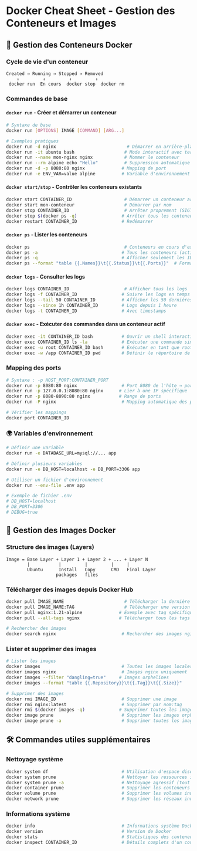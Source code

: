 # Docker Cheat Sheet - Gestion des Conteneurs et Images

## 🔄 Gestion des Conteneurs Docker

### Cycle de vie d'un conteneur
```
Created → Running → Stopped → Removed
    ↓         ↓         ↓         ↓
 docker run  En cours  docker stop  docker rm
```

### Commandes de base

#### `docker run` - Créer et démarrer un conteneur
```bash
# Syntaxe de base
docker run [OPTIONS] IMAGE [COMMAND] [ARG...]

# Exemples pratiques
docker run -d nginx                           # Démarrer en arrière-plan
docker run -it ubuntu bash                   # Mode interactif avec terminal
docker run --name mon-nginx nginx            # Nommer le conteneur
docker run --rm alpine echo "Hello"          # Suppression automatique après arrêt
docker run -d -p 8080:80 nginx              # Mapping de port
docker run -e ENV_VAR=value alpine          # Variable d'environnement
```

#### `docker start/stop` - Contrôler les conteneurs existants
```bash
docker start CONTAINER_ID                    # Démarrer un conteneur arrêté
docker start mon-conteneur                   # Démarrer par nom
docker stop CONTAINER_ID                     # Arrêter proprement (SIGTERM puis SIGKILL)
docker stop $(docker ps -q)                 # Arrêter tous les conteneurs actifs
docker restart CONTAINER_ID                 # Redémarrer
```

#### `docker ps` - Lister les conteneurs
```bash
docker ps                                    # Conteneurs en cours d'exécution
docker ps -a                                # Tous les conteneurs (actifs + arrêtés)
docker ps -q                                # Afficher seulement les IDs
docker ps --format "table {{.Names}}\t{{.Status}}\t{{.Ports}}"  # Format personnalisé
```

#### `docker logs` - Consulter les logs
```bash
docker logs CONTAINER_ID                     # Afficher tous les logs
docker logs -f CONTAINER_ID                 # Suivre les logs en temps réel (tail -f)
docker logs --tail 50 CONTAINER_ID          # Afficher les 50 dernières lignes
docker logs --since 1h CONTAINER_ID         # Logs depuis 1 heure
docker logs -t CONTAINER_ID                 # Avec timestamps
```

#### `docker exec` - Exécuter des commandes dans un conteneur actif
```bash
docker exec -it CONTAINER_ID bash           # Ouvrir un shell interactif
docker exec CONTAINER_ID ls -la             # Exécuter une commande simple
docker exec -u root CONTAINER_ID bash       # Exécuter en tant que root
docker exec -w /app CONTAINER_ID pwd        # Définir le répertoire de travail
```

### Mapping des ports
```bash
# Syntaxe : -p HOST_PORT:CONTAINER_PORT
docker run -p 8080:80 nginx                 # Port 8080 de l'hôte → port 80 du conteneur
docker run -p 127.0.0.1:8080:80 nginx      # Lier à une IP spécifique
docker run -p 8080-8090:80 nginx           # Range de ports
docker run -P nginx                         # Mapping automatique des ports exposés

# Vérifier les mappings
docker port CONTAINER_ID
```

### 🌍 Variables d'environnement
```bash
# Définir une variable
docker run -e DATABASE_URL=mysql://... app

# Définir plusieurs variables
docker run -e DB_HOST=localhost -e DB_PORT=3306 app

# Utiliser un fichier d'environnement
docker run --env-file .env app

# Exemple de fichier .env
# DB_HOST=localhost
# DB_PORT=3306
# DEBUG=true
```

## 🐳 Gestion des Images Docker

### Structure des images (Layers)
```
Image = Base Layer + Layer 1 + Layer 2 + ... + Layer N
        |           |         |         |     |
        Ubuntu      Install   Copy      CMD   Final Layer
                   packages   files
```

### Télécharger des images depuis Docker Hub
```bash
docker pull IMAGE_NAME                       # Télécharger la dernière version (latest)
docker pull IMAGE_NAME:TAG                   # Télécharger une version spécifique
docker pull nginx:1.21-alpine              # Exemple avec tag spécifique
docker pull --all-tags nginx               # Télécharger tous les tags disponibles

# Rechercher des images
docker search nginx                         # Rechercher des images nginx
```

### Lister et supprimer des images
```bash
# Lister les images
docker images                               # Toutes les images locales
docker images nginx                         # Images nginx uniquement
docker images --filter "dangling=true"     # Images orphelines
docker images --format "table {{.Repository}}\t{{.Tag}}\t{{.Size}}"

# Supprimer des images
docker rmi IMAGE_ID                         # Supprimer une image
docker rmi nginx:latest                     # Supprimer par nom:tag
docker rmi $(docker images -q)             # Supprimer toutes les images
docker image prune                          # Supprimer les images orphelines
docker image prune -a                       # Supprimer toutes les images inutilisées
```

## 🛠️ Commandes utiles supplémentaires

### Nettoyage système
```bash
docker system df                            # Utilisation d'espace disque
docker system prune                         # Nettoyer les ressources inutilisées
docker system prune -a                      # Nettoyage agressif (tout supprimer)
docker container prune                      # Supprimer les conteneurs arrêtés
docker volume prune                         # Supprimer les volumes inutilisés
docker network prune                        # Supprimer les réseaux inutilisés
```

### Informations système
```bash
docker info                                 # Informations système Docker
docker version                              # Version de Docker
docker stats                                # Statistiques des conteneurs en temps réel
docker inspect CONTAINER_ID                 # Détails complets d'un conteneur
```